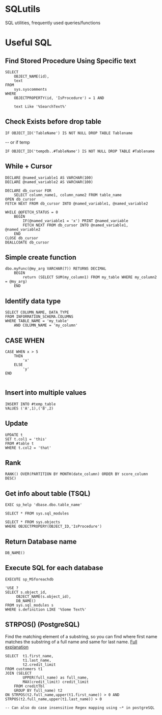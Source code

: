 # SQLutils
SQL utilities, frequently used queries/functions

# Useful SQL 

## Find Stored Procedure Using Specific text
```
SELECT
    OBJECT_NAME(id),
    text
FROM
    sys.syscomments 
WHERE
    OBJECTPROPERTY(id, 'IsProcedure') = 1 AND

    text Like '%SearchText%'
```

## Check Exists before drop table

```
IF OBJECT_ID('TableName') IS NOT NULL DROP TABLE Tablename
```

-- or if temp

```
IF OBJECT_ID('tempdb..#TableName') IS NOT NULL DROP TABLE #Tablename
```

## While + Cursor

```
DECLARE @named_variable1 AS VARCHAR(100)
DECLARE @named_variable2 AS VARCHAR(100)

DECLARE db_cursor FOR 
    SELECT column_name1, column_name2 FROM table_name
OPEN db_cursor
FETCH NEXT FROM db_cursor INTO @named_variable1, @named_variable2

WHILE @@FETCH_STATUS = 0
    BEGIN
        IF(@named_variable1 = 'x') PRINT @named_variable
        FETCH NEXT FROM db_cursor INTO @named_variable1, @named_variable2
    END
CLOSE db_cursor
DEALLCOATE db_cursor
```

## Simple create function

```
dbo.myFunc(@my_arg VARCHAR(7)) RETURNS DECIMAL
    BEGIN
        return (SELECT SUM(my_column1) FROM my_table WHERE my_column2 = @my_arg)
    END
```

## Identify data type

```
SELECT COLUMN_NAME, DATA_TYPE
FROM INFORMATION_SCHEMA.COLUMNS
WHERE TABLE_NAME = 'my_table'
    AND COLUMN_NAME = 'my_column'
```

## CASE WHEN

```
CASE WHEN x > 5 
    THEN
        'x'
    ELSE
        'y'
END
     
```

## Insert into multiple values

```
INSERT INTO #temp_table
VALUES ('A',1),('B',2)

```

## Update

```
UPDATE t
SET t.col1 = 'this'
FROM #table t
WHERE t.col2 = 'that'
```

## Rank
```
RANK() OVER(PARTITION BY MONTH(date_column) ORDER BY score_column DESC)
```

## Get info about table (TSQL)
```
EXEC sp_help 'dbase.dbo.table_name'

SELECT * FROM sys.sql_modules

SELECT * FROM sys.objects
WHERE OBJECTPROPERY(OBJECT_ID,'IsProcedure')
```

## Return Database name 
```
DB_NAME()
```

## Execute SQL for each database
```
EXECUTE sp_MSforeachdb

'USE ?
SELECT s.object_id,
     OBJECT_NAME(s.object_id),
     DB_NAME()
FROM sys.sql_modules s
WHERE s.definition LIKE '%Some Text%'
```

## STRPOS() (PostgreSQL)
Find the matching element of a substring, so you can find where first name matches the substring of a full name and same for last name.
[Full explanation](https://www.w3resource.com/PostgreSQL/strpos-function.php)
```
SELECT  t1.first_name, 
        t1.last_name, 
        t2.credit_limit
FROM customers t1
JOIN (SELECT 
        UPPER(full_name) as full_name, 
        MAX(credit_limit) credit_limit 
    FROM creditTbl 
    GROUP BY full_name) t2 
ON STRPOS(t2.full_name,upper(t1.first_name)) > 0 AND STRPOS(t2.full_name,upper(t1.last_name)) > 0

-- Can also do case insensitive Regex mapping using ~* in postgreSQL

```
